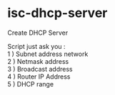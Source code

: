# isc-dhcp-server
Create DHCP Server

Script just ask you :<br>
1 ) Subnet address network<br>
2 ) Netmask address<br>
3 ) Broadcast address<br>
4 ) Router IP Address<br>
5 ) DHCP range<br>
